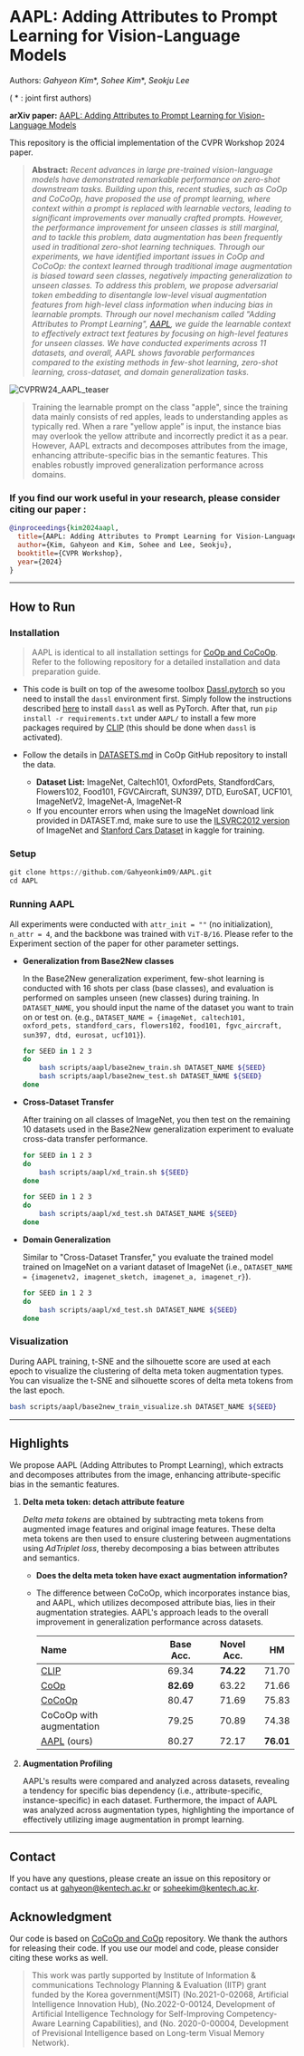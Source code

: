 # AAPL: Adding Attributes to Prompt Learning for Vision-Language Models

Authors: *Gahyeon Kim*\*, *Sohee Kim*\*, *Seokju Lee*  

( \* : joint first authors)

**arXiv paper:** [AAPL: Adding Attributes to Prompt Learning for Vision-Language Models]()

This repository is the official implementation of the CVPR Workshop 2024 paper.

> **Abstract:** *Recent advances in large pre-trained vision-language models have demonstrated remarkable performance on zero-shot downstream tasks. Building upon this, recent studies, such as CoOp and CoCoOp, have proposed the use of prompt learning, where context within a prompt is replaced with learnable vectors, leading to significant improvements over manually crafted prompts. However, the performance improvement for unseen classes is still marginal, and to tackle this problem, data augmentation has been frequently used in traditional zero-shot learning techniques. Through our experiments, we have identified important issues in CoOp and CoCoOp: the context learned through traditional image augmentation is biased toward seen classes, negatively impacting generalization to unseen classes. To address this problem, we propose adversarial token embedding to disentangle low-level visual augmentation features from high-level class information when inducing bias in learnable prompts. Through our novel mechanism called "Adding Attributes to Prompt Learning", [AAPL](), we guide the learnable context to effectively extract text features by focusing on high-level features for unseen classes. We have conducted experiments across 11 datasets, and overall, AAPL shows favorable performances compared to the existing methods in few-shot learning, zero-shot learning, cross-dataset, and domain generalization tasks.*

<img src="assets/CVPRW24_AAPL_teaser.png" alt="CVPRW24_AAPL_teaser"/>

>Training the learnable prompt on the class "apple", since the training data mainly consists of red apples, leads to understanding apples as typically red. When a rare "yellow apple” is input, the instance bias may overlook the yellow attribute and incorrectly predict it as a pear. However, AAPL extracts and decomposes attributes from the image, enhancing attribute-specific bias in the semantic features. 
>This enables robustly improved generalization performance across domains.


### If you find our work useful in your research, please consider citing our paper :
 
```bibtex
@inproceedings{kim2024aapl,
  title={AAPL: Adding Attributes to Prompt Learning for Vision-Language Models},
  author={Kim, Gahyeon and Kim, Sohee and Lee, Seokju},
  booktitle={CVPR Workshop},
  year={2024}
}
```

---

## How to Run

### Installation

> AAPL is identical to all installation settings for [CoOp and CoCoOp](https://github.com/KaiyangZhou/CoOp?tab=readme-ov-file). 
> Refer to the following repository for a detailed installation and data preparation guide.

- This code is built on top of the awesome toolbox [Dassl.pytorch](https://github.com/KaiyangZhou/Dassl.pytorch) so you need to install the `dassl` environment first. Simply follow the instructions described [here](https://github.com/KaiyangZhou/Dassl.pytorch#installation) to install `dassl` as well as PyTorch. After that, run `pip install -r requirements.txt` under `AAPL/` to install a few more packages required by [CLIP](https://github.com/openai/CLIP) (this should be done when `dassl` is activated). 

- Follow the details in [DATASETS.md](https://github.com/KaiyangZhou/CoOp/blob/main/DATASETS.md) in CoOp GitHub repository to install the data.
  - **Dataset List:** ImageNet, Caltech101, OxfordPets, StandfordCars, Flowers102, Food101, FGVCAircraft, SUN397, DTD, EuroSAT, UCF101, ImageNetV2, ImageNet-A, ImageNet-R
  - If you encounter errors when using the ImageNet download link provided in DATASET.md, make sure to use the [ILSVRC2012 version](https://image-net.org/challenges/LSVRC/2012/2012-downloads.php) of ImageNet and [Stanford Cars Dataset](https://www.kaggle.com/datasets/jessicali9530/stanford-cars-dataset) in kaggle for training.

### Setup

``````python
git clone https://github.com/Gahyeonkim09/AAPL.git
cd AAPL
``````

### Running AAPL

All experiments were conducted with `attr_init = ""` (no initialization), `n_attr = 4`, and the backbone was trained with `ViT-B/16`. Please refer to the Experiment section of the paper for other parameter settings.

- **Generalization from Base2New classes**

   In the Base2New generalization experiment, few-shot learning is conducted with 16 shots per class (base classes), and evaluation is performed on samples unseen (new classes) during training. In `DATASET_NAME`, you should input the name of the dataset you want to train on or test on. 
  (e.g., `DATASET_NAME = {imageNet, caltech101, oxford_pets, standford_cars, flowers102, food101, fgvc_aircraft, sun397, dtd, eurosat, ucf101}`).

  ``````bash
  for SEED in 1 2 3
  do
      bash scripts/aapl/base2new_train.sh DATASET_NAME ${SEED}
      bash scripts/aapl/base2new_test.sh DATASET_NAME ${SEED}
  done
  ``````

- **Cross-Dataset Transfer**

  After training on all classes of ImageNet, you then test on the remaining 10 datasets used in the Base2New generalization experiment to evaluate cross-data transfer performance.

  ``````bash
  for SEED in 1 2 3
  do
      bash scripts/aapl/xd_train.sh ${SEED}
  done
  ``````

  ``````bash
  for SEED in 1 2 3
  do
      bash scripts/aapl/xd_test.sh DATASET_NAME ${SEED}
  done
  ``````

- **Domain Generalization**

  Similar to "Cross-Dataset Transfer," you evaluate the trained model trained on ImageNet on a variant dataset of ImageNet (i.e., `DATASET_NAME = {imagenetv2, imagenet_sketch, imagenet_a, imagenet_r}`).

  ``````bash
  for SEED in 1 2 3
  do
      bash scripts/aapl/xd_test.sh DATASET_NAME ${SEED}
  done
  ``````

### Visualization

During AAPL training, t-SNE and the silhouette score are used at each epoch to visualize the clustering of delta meta token augmentation types. You can visualize the t-SNE and silhouette scores of delta meta tokens from the last epoch.

``````bash
bash scripts/aapl/base2new_train_visualize.sh DATASET_NAME ${SEED}
``````

---

## Highlights

We propose AAPL (Adding Attributes to Prompt Learning), which extracts and decomposes attributes from the image, enhancing attribute-specific bias in the semantic features.

1. **Delta meta token: detach attribute feature**

   *Delta meta tokens* are obtained by subtracting meta tokens from augmented image features and original image features. These delta meta tokens are then used to ensure clustering between augmentations using *AdTriplet loss*, thereby decomposing a bias between attributes and semantics.

   - **Does the delta meta token have exact augmentation information?**

   - The difference between CoCoOp, which incorporates instance bias, and AAPL, which utilizes decomposed attribute bias, lies in their augmentation strategies. AAPL's approach leads to the overall improvement in generalization performance across datasets.

     | Name                     | Base Acc. | Novel Acc. |    HM     |
     | :----------------------- | :-------: | :--------: | :-------: |
     | [CLIP]()                 |   69.34   | **74.22**  |   71.70   |
     | [CoOp]()                 | **82.69** |   63.22    |   71.66   |
     | [CoCoOp]()               |   80.47   |   71.69    |   75.83   |
     | CoCoOp with augmentation |   79.25   |   70.89    |   74.38   |
     | [AAPL]() (ours)          |   80.27   |   72.17    | **76.01** |

2. **Augmentation Profiling**

   AAPL's results were compared and analyzed across datasets, revealing a tendency for specific bias dependency (i.e., attribute-specific, instance-specific) in each dataset. Furthermore, the impact of AAPL was analyzed across augmentation types, highlighting the importance of effectively utilizing image augmentation in prompt learning.

---

## Contact

If you have any questions, please create an issue on this repository or contact us at 
[gahyeon@kentech.ac.kr](mailto:gahyeon@kentech.ac.kr) or [soheekim@kentech.ac.kr](mailto:soheekim@kentech.ac.kr).

## Acknowledgment

Our code is based on [CoCoOp and CoOp](https://github.com/KaiyangZhou/CoOp) repository. We thank the authors for releasing their code. If you use our model and code, please consider citing these works as well.

> This work was partly supported by Institute of Information & communications Technology Planning & Evaluation (IITP) grant funded by the Korea government(MSIT) (No.2021-0-02068, Artificial Intelligence Innovation Hub), (No.2022-0-00124, Development of Artificial Intelligence Technology for Self-Improving Competency-Aware Learning Capabilities), and (No. 2020-0-00004, Development of Previsional Intelligence based on Long-term Visual Memory Network).
